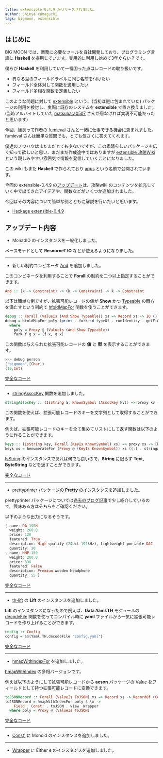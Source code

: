 ```yaml
---
title: extensible-0.4.9 がリリースされました。
author: Shinya Yamaguchi
tags: bigmoon, extensible
---
```


## はじめに

BIG MOON では、業務に必要なツールを自社開発しており、プログラミング言語に **Haskell** を採用しています。実用的に利用し始めて3年ぐらい？です。

僕らが **Haskell** を利用していて一番困った点はレコードの取り扱いです。

- 異なる型のフィールドラベルに同じ名前を付けたい
- フィールド全体対して関数を適用したい
- フィールド多相な関数を定義したい

このような問題に対して [extensible](https://github.com/fumieval/extensible) という、(当初は謎に包まれていた) パッケージの利用を検討し、実際に既存のシステムを **extensible** で置き換えました。(当時アルバイトしていた [matsubara0507](https://github.com/matsubara0507) さんが居なければ実現不可能だったと思います)

今回、縁あって作者の [fumieval](https://twitter.com/fumieval) さんと一緒に仕事できる機会に恵まれました。fumieval さんは簡単な質問でも、とても気さくに答えてくれます。

僕達のノウハウはまだまだとても少ないですが、この素晴らしいパッケージを広く知って欲しいと思い、まだまだ作成途中ではありますが [extensible 攻略Wiki](https://wiki.hask.moe/) という親しみやすい雰囲気で情報を発信していくことになりました。

この wiki もまた **Haskell** で作られており [apus](https://github.com/fumieval/apus) という名前で公開されています。

今回の extensible-0.4.9 の[アップデート](https://github.com/fumieval/extensible/blob/v0.4.9/CHANGELOG.md)は、攻略wiki のコンテンツを拡充していく中で出てきたアイデアや、関数などがいくつか追加されました。

今回はその内容について簡単な例とともに解説を行いたいと思います。

- [Hackage extensible-0.4.9](https://hackage.haskell.org/package/extensible)

<!--more-->

## アップデート内容

- MonadIO のインスタンスを一般化しました。

ベースモナドとして **ResourceT IO** などが使えるようになりました。

---

- 新しい制約コンビネータ [And](https://hackage.haskell.org/package/extensible-0.4.9/docs/Data-Extensible-Dictionary.html#t:And) を追加しました。

このコンビネータを利用することで **Forall** の制約を二つ以上指定することができます。

```hs
And :: (k -> Constraint) -> (k -> Constraint) -> k -> Constraint
```

以下は簡単な例ですが、拡張可能レコードの値が **Show** かつ [Typeable](https://www.stackage.org/haddock/lts-11.9/base-4.10.1.0/Data-Typeable.html) の両方を満たすという制約で [hfoldMapFor](https://hackage.haskell.org/package/extensible-0.4.9/docs/Data-Extensible-Product.html#v:hfoldMapFor) 関数を使うことができます。

```hs
debug :: Forall (ValueIs (And Show Typeable)) xs => Record xs -> IO ()
debug = hfoldMapFor poly (print . fork id typeOf . runIdentity . getField)
  where
    poly = Proxy @ (ValueIs (And Show Typeable))
    fork f g x = (f x, g x)
```

この関数は与えられた拡張可能レコードの **値** と **型** を表示することができます。

```hs
>>> debug person
("bigmoon",[Char])
(10,Int)
```

[完全なコード](https://github.com/waddlaw/extensible-example/blob/master/release-article/0.4.9/And.hs)

---

- [stringAssocKey](https://hackage.haskell.org/package/extensible-0.4.9/docs/Data-Extensible-Field.html#v:stringAssocKey) 関数を追加しました。

```hs
stringAssocKey :: (IsString a, KnownSymbol (AssocKey kv)) => proxy kv -> a
```

この関数を使えば、拡張可能レコードのキーを文字列として取得することができます。

例えば、拡張可能レコードのキーを全て集めてリストにして返す関数は以下のように作ることができます。

```hs
keys :: (IsString key, Forall (KeyIs KnownSymbol) xs) => proxy xs -> [key]
keys xs = henumerateFor (Proxy @ (KeyIs KnownSymbol)) xs ((:) . stringAssocKey) []
```

[IsString](https://www.stackage.org/haddock/lts-11.9/base-4.10.1.0/Data-String.html#t:IsString) のインスタンスであれば何でも良いので、**String** に限らず **Text**, **ByteString** などを返すことができます。

[完全なコード](https://github.com/waddlaw/extensible-example/blob/master/release-article/0.4.9/StringAssocKey.hs)

---

- [prettyprinter](https://hackage.haskell.org/package/prettyprinter) パッケージの **Pretty** のインスタンスを追加しました。

prettyprinter パッケージについては[過去のブログ記事](https://haskell.e-bigmoon.com/posts/2018/03-30-prettyprinter.html)で少し紹介しているので、興味ある方はそちらをご確認ください。

以下のような出力になるそうです。

```hs
[ name: DA-192H
  weight: 260.0
  price: 120
  featured: True
  description: High-quality (24bit 192kHz), lightweight portable DAC
  quantity: 20
, name: HHP-150
  weight: 200.0
  price: 330
  featured: False
  description: Premium wooden headphone
  quantity: 55 ]
```

[完全なコード](https://github.com/waddlaw/extensible-example/blob/master/release-article/0.4.9/Pretty.hs)

---

- [th-lift](https://hackage.haskell.org/package/th-lift) の **Lift** のインスタンスを追加しました。

**Lift** のインスタンスになったので例えば、**Data.Yaml.TH** モジュールの [decodeFile](https://www.stackage.org/haddock/lts-11.9/yaml-0.8.30/Data-Yaml-TH.html#v:decodeFile) 関数を使ってコンパイル時に **yaml** ファイルから一気に拡張可能レコードを作り上げることができます。

```hs
config :: Config
config = $$(Yaml.TH.decodeFile "config.yaml")
```

[完全なコード](https://github.com/waddlaw/extensible-example/blob/master/release-article/0.4.9/Lift.hs)

---

- [hmapWithIndexFor](https://hackage.haskell.org/package/extensible-0.4.9/docs/Data-Extensible-Product.html#v:hmapWithIndexFor) を追加しました。

[hmapWithIndex](https://hackage.haskell.org/package/extensible-0.4.9/docs/Data-Extensible-Product.html#v:hmapWithIndex) の多相バージョンです。

例えば以下のようにして拡張可能レコードから **aeson** パッケージの [Value](https://www.stackage.org/haddock/lts-11.9/aeson-1.2.4.0/Data-Aeson.html#t:Value) をフィールドとして持つ拡張可能レコードに変換できます。

```hs
toJSONRecord :: Forall (ValueIs ToJSON) xs => Record xs -> RecordOf (Const' Value) xs
toJSONRecord = hmapWithIndexFor poly $ \m ->
    Field . Const' . toJSON . view _Wrapper
  where poly = Proxy @ (ValueIs ToJSON)
```

[完全なコード](https://github.com/waddlaw/extensible-example/blob/master/release-article/0.4.9/HmapWithIndexFor.hs)

---

- [Const'](https://hackage.haskell.org/package/extensible-0.4.9/docs/Data-Extensible-Wrapper.html#t:Const-39-) に Monoid のインスタンスを追加しました。

---

- [Wrapper](https://hackage.haskell.org/package/extensible-0.4.9/docs/Data-Extensible-Wrapper.html#t:Wrapper) に Either e のインスタンスを追加しました。